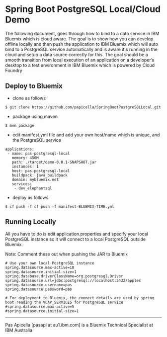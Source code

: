 <h1> Spring Boot PostgreSQL Local/Cloud Demo</h1>

The following document, goes through how to bind to a data service in IBM Bluemix which is cloud aware. The goal is to 
show how you can develop offline locally and then push the application to IBM Bluemix which will auto bind to a PostgreSQL 
service automatically and is aware it's running in the cloud and setup a data source correctly for this. The goal 
should be a smooth transition from local execution of an application on a developer’s desktop to a test environment in 
IBM Bluemix which is powered by Cloud Foundry

<h2>Deploy to Bluemix</h2>

- clone as follows

```
$ git clone https://github.com/papicella/SpringBootPostgreSQLLocal.git
```

- package using maven

```
$ mvn package
```

- edit manifest.yml file and add your own host/name which is unique, and the PostgreSQL service

```
applications:
 - name: pas-postgresql-local
   memory: 450M
   path: ./target/demo-0.0.1-SNAPSHOT.jar
   instances: 1
   host: pas-postgresql-local
   buildpack: java_buildpack
   domain: mybluemix.net
   services:
    - dev_elephantsql
```

- deploy as follows

```
$ cf push -f cf push -f manifest-BLUEMIX-TIME.yml
```

<h2> Running Locally </h2>

All you have to do is edit application.properties and specify your local PostgreSQL instance so it will connect
to a local PostgreSQL outside Bluemix. 

Note: Comment these out when pushing the JAR to Bluemix

```
# Use your own local PostgreSQL instance
spring.datasource.max-active=10
spring.datasource.initial-size=1
spring.database.driverClassName=org.postgresql.Driver
spring.datasource.url=jdbc:postgresql://localhost:5432/apples
spring.datasource.username=pas
spring.datasource.password=pas

# For deployment to Bluemix, the connect details are used by spring boot reading the VCAP_SERVICES for PostgreSQL service
#spring.datasource.max-active=5
#spring.datasource.initial-size=1
```

<hr />

Pas Apicella [pasapi at au1.ibm.com] is a Bluemix Technical Specialist at IBM Australia 
